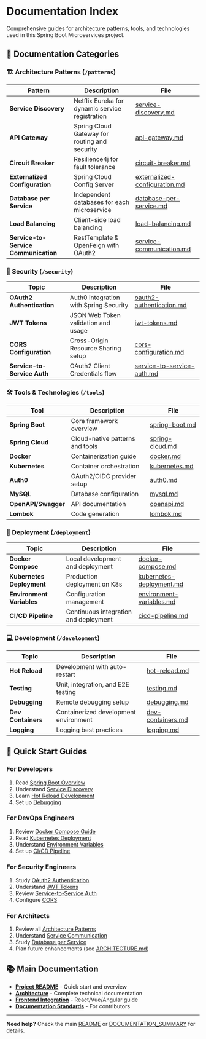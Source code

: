 # Documentation Index

Comprehensive guides for architecture patterns, tools, and technologies used in this Spring Boot Microservices project.

## 📂 Documentation Categories

### 🏗️ Architecture Patterns (`/patterns`)

| Pattern | Description | File |
|---------|-------------|------|
| **Service Discovery** | Netflix Eureka for dynamic service registration | [service-discovery.md](patterns/service-discovery.md) |
| **API Gateway** | Spring Cloud Gateway for routing and security | [api-gateway.md](patterns/api-gateway.md) |
| **Circuit Breaker** | Resilience4j for fault tolerance | [circuit-breaker.md](patterns/circuit-breaker.md) |
| **Externalized Configuration** | Spring Cloud Config Server | [externalized-configuration.md](patterns/externalized-configuration.md) |
| **Database per Service** | Independent databases for each microservice | [database-per-service.md](patterns/database-per-service.md) |
| **Load Balancing** | Client-side load balancing | [load-balancing.md](patterns/load-balancing.md) |
| **Service-to-Service Communication** | RestTemplate & OpenFeign with OAuth2 | [service-communication.md](patterns/service-communication.md) |

### 🔐 Security (`/security`)

| Topic | Description | File |
|-------|-------------|------|
| **OAuth2 Authentication** | Auth0 integration with Spring Security | [oauth2-authentication.md](security/oauth2-authentication.md) |
| **JWT Tokens** | JSON Web Token validation and usage | [jwt-tokens.md](security/jwt-tokens.md) |
| **CORS Configuration** | Cross-Origin Resource Sharing setup | [cors-configuration.md](security/cors-configuration.md) |
| **Service-to-Service Auth** | OAuth2 Client Credentials flow | [service-to-service-auth.md](security/service-to-service-auth.md) |

### 🛠️ Tools & Technologies (`/tools`)

| Tool | Description | File |
|------|-------------|------|
| **Spring Boot** | Core framework overview | [spring-boot.md](tools/spring-boot.md) |
| **Spring Cloud** | Cloud-native patterns and tools | [spring-cloud.md](tools/spring-cloud.md) |
| **Docker** | Containerization guide | [docker.md](tools/docker.md) |
| **Kubernetes** | Container orchestration | [kubernetes.md](tools/kubernetes.md) |
| **Auth0** | OAuth2/OIDC provider setup | [auth0.md](tools/auth0.md) |
| **MySQL** | Database configuration | [mysql.md](tools/mysql.md) |
| **OpenAPI/Swagger** | API documentation | [openapi.md](tools/openapi.md) |
| **Lombok** | Code generation | [lombok.md](tools/lombok.md) |

### 🚀 Deployment (`/deployment`)

| Topic | Description | File |
|-------|-------------|------|
| **Docker Compose** | Local development and deployment | [docker-compose.md](deployment/docker-compose.md) |
| **Kubernetes Deployment** | Production deployment on K8s | [kubernetes-deployment.md](deployment/kubernetes-deployment.md) |
| **Environment Variables** | Configuration management | [environment-variables.md](deployment/environment-variables.md) |
| **CI/CD Pipeline** | Continuous integration and deployment | [cicd-pipeline.md](deployment/cicd-pipeline.md) |

### 💻 Development (`/development`)

| Topic | Description | File |
|-------|-------------|------|
| **Hot Reload** | Development with auto-restart | [hot-reload.md](development/hot-reload.md) |
| **Testing** | Unit, integration, and E2E testing | [testing.md](development/testing.md) |
| **Debugging** | Remote debugging setup | [debugging.md](development/debugging.md) |
| **Dev Containers** | Containerized development environment | [dev-containers.md](development/dev-containers.md) |
| **Logging** | Logging best practices | [logging.md](development/logging.md) |

## 🎯 Quick Start Guides

### For Developers
1. Read [Spring Boot Overview](tools/spring-boot.md)
2. Understand [Service Discovery](patterns/service-discovery.md)
3. Learn [Hot Reload Development](development/hot-reload.md)
4. Set up [Debugging](development/debugging.md)

### For DevOps Engineers
1. Review [Docker Compose Guide](deployment/docker-compose.md)
2. Read [Kubernetes Deployment](deployment/kubernetes-deployment.md)
3. Understand [Environment Variables](deployment/environment-variables.md)
4. Set up [CI/CD Pipeline](deployment/cicd-pipeline.md)

### For Security Engineers
1. Study [OAuth2 Authentication](security/oauth2-authentication.md)
2. Understand [JWT Tokens](security/jwt-tokens.md)
3. Review [Service-to-Service Auth](security/service-to-service-auth.md)
4. Configure [CORS](security/cors-configuration.md)

### For Architects
1. Review all [Architecture Patterns](patterns/)
2. Understand [Service Communication](patterns/service-communication.md)
3. Study [Database per Service](patterns/database-per-service.md)
4. Plan future enhancements (see [ARCHITECTURE.md](../ARCHITECTURE.md#future-enhancements))

## 📚 Main Documentation

- **[Project README](../README.md)** - Quick start and overview
- **[Architecture](../ARCHITECTURE.md)** - Complete technical documentation
- **[Frontend Integration](../FRONTEND_INTEGRATION.md)** - React/Vue/Angular guide
- **[Documentation Standards](DOCUMENTATION_SUMMARY.md)** - For contributors

---

**Need help?** Check the main [README](../README.md) or [DOCUMENTATION_SUMMARY](DOCUMENTATION_SUMMARY.md) for details.
